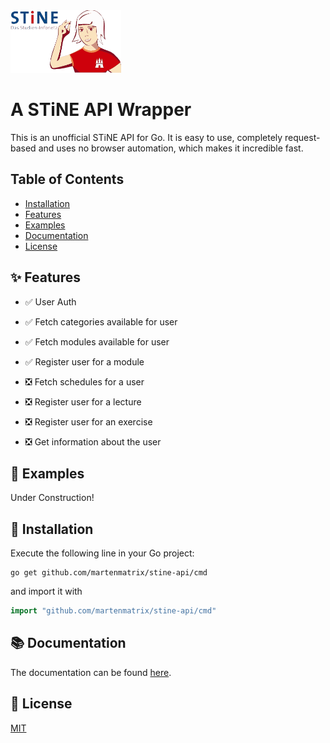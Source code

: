 <img alt="STiNE Logo" height="100" src="./stine_logo.png"/>

# A STiNE API Wrapper

This is an unofficial STiNE API for Go. It is easy to use, completely request-based and uses no browser automation, which makes it incredible fast.

## Table of Contents
- [Installation](#rocket-installation)
- [Features](#sparkles-features)
- [Examples](#paperclip-examples)
- [Documentation](#books-documentation)
- [License](#scroll-license)

## :sparkles: Features
- :white_check_mark: User Auth
- :white_check_mark: Fetch categories available for user
- :white_check_mark: Fetch modules available for user
- :white_check_mark: Register user for a module


- :negative_squared_cross_mark: Fetch schedules for a user
- :negative_squared_cross_mark: Register user for a lecture
- :negative_squared_cross_mark: Register user for an exercise
- :negative_squared_cross_mark: Get information about the user

## :paperclip: Examples
Under Construction!

## :rocket: Installation
Execute the following line in your Go project:
```shell
go get github.com/martenmatrix/stine-api/cmd
```
and import it with
```go
import "github.com/martenmatrix/stine-api/cmd"
```

## :books: Documentation
The documentation can be found [here](https://pkg.go.dev/github.com/martenmatrix/stine-api/cmd).

## :scroll: License
[MIT](./LICENSE)